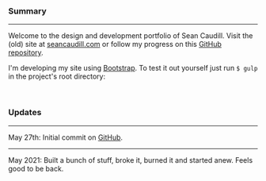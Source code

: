 ### Summary
***

Welcome to the design and development portfolio of Sean Caudill. Visit the (old) site at [seancaudill.com](https://seancaudill.com) or follow my progress on this [GitHub repository](https://github.com/shcaudill/website).

I'm developing my site using [Bootstrap](https://getbootstrap.com/). To test it out yourself just run `$ gulp` in the project's root directory:

&nbsp;

### Updates

***

May 27th: Initial commit on [GitHub](https://github.com/shcaudill/website).

***

May 2021: Built a bunch of stuff, broke it, burned it and started anew. Feels good to be back.

